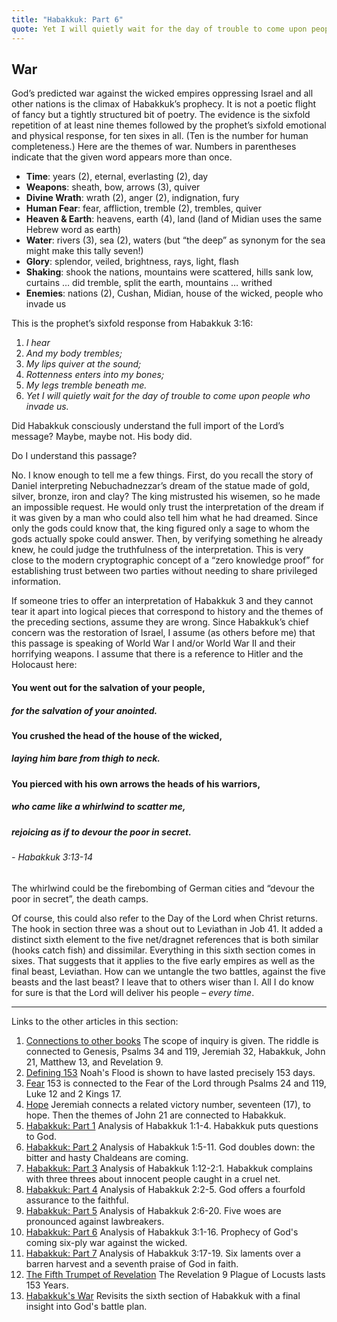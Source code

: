 ```yaml
---
title: "Habakkuk: Part 6"
quote: Yet I will quietly wait for the day of trouble to come upon people who invade us. <br/> - Habakkuk 3:16c
---
```

## War

God’s predicted war against the wicked empires oppressing Israel and all other nations is the climax of Habakkuk’s prophecy. It is not a poetic flight of fancy but a tightly structured bit of poetry. The evidence is the sixfold repetition of at least nine themes followed by the prophet’s sixfold emotional and physical response, for ten sixes in all. (Ten is the number for human completeness.) Here are the themes of war. Numbers in parentheses indicate that the given word appears more than once.

 - **Time**: years (2), eternal, everlasting (2), day
 - **Weapons**: sheath, bow, arrows (3), quiver
 - **Divine Wrath**: wrath (2), anger (2), indignation, fury
 - **Human Fear**: fear, affliction, tremble (2), trembles, quiver
 - **Heaven & Earth**: heavens, earth (4), land (land of Midian uses the same Hebrew word as earth)
 - **Water**: rivers (3), sea (2), waters (but “the deep” as synonym for the sea might make this tally seven!)
 - **Glory**: splendor, veiled, brightness, rays, light, flash
 - **Shaking**: shook the nations, mountains were scattered, hills sank low, curtains … did tremble, split the earth, mountains … writhed
 - **Enemies**: nations (2), Cushan, Midian, house of the wicked, people who invade us

This is the prophet’s sixfold response from Habakkuk 3:16: 

  1. *I hear*
  2. *And my body trembles;*
  3. *My lips quiver at the sound;*
  4. *Rottenness enters into my bones;*
  5. *My legs tremble beneath me.*
  6. *Yet I will quietly wait for the day of trouble to come upon people who invade us.*

Did Habakkuk consciously understand the full import of the Lord’s message? Maybe, maybe not. His body did.

Do I understand this passage?

No. I know enough to tell me a few things. First, do you recall the story of Daniel interpreting Nebuchadnezzar’s dream of the statue made of gold, silver, bronze, iron and clay? The king mistrusted his wisemen, so he made an impossible request. He would only trust the interpretation of the dream if it was given by a man who could also tell him what he had dreamed. Since only the gods could know that, the king figured only a sage to whom the gods actually spoke could answer. Then, by verifying something he already knew, he could judge the truthfulness of the interpretation. This is very close to the modern cryptographic concept of a “zero knowledge proof” for establishing trust between two parties without needing to share privileged information.

If someone tries to offer an interpretation of Habakkuk 3 and they cannot tear it apart into logical pieces that correspond to history and the themes of the preceding sections, assume they are wrong. Since Habakkuk’s chief concern was the restoration of Israel, I assume (as others before me) that this passage is speaking of World War I and/or World War II and their horrifying weapons. I assume that there is a reference to Hitler and the Holocaust here:

#### You went out for the salvation of your people,
##### for the salvation of your anointed.
#### You crushed the head of the house of the wicked,
##### laying him bare from thigh to neck.
#### You pierced with his own arrows the heads of his warriors,
##### who came like a whirlwind to scatter me,
##### rejoicing as if to devour the poor in secret. 
###### - Habakkuk 3:13-14

The whirlwind could be the firebombing of German cities and “devour the poor in secret”, the death camps. 

Of course, this could also refer to the Day of the Lord when Christ returns. The hook in section three was a shout out to Leviathan in Job 41. It added a distinct sixth element to the five net/dragnet references that is both similar (hooks catch fish) and dissimilar. Everything in this sixth section comes in sixes. That suggests that it applies to the five early empires as well as the final beast, Leviathan. How can we untangle the two battles, against the five beasts and the last beast? I leave that to others wiser than I. All I do know for sure is that the Lord will deliver his people – *every time*.

<hr>

Links to the other articles in this section:

  1. [Connections to other books](153-connections.html) The scope of inquiry is given. The riddle is connected to Genesis, Psalms 34 and 119, Jeremiah 32, Habakkuk, John 21,  Matthew 13, and Revelation 9. 
  2. [Defining 153](defining-153.html) Noah's Flood is shown to have lasted precisely 153 days.
  3. [Fear](153-and-fear.html) 153 is connected to the Fear of the Lord through Psalms 24 and 119, Luke 12 and 2 Kings 17.
  4. [Hope](153-and-hope.html) Jeremiah connects a related victory number, seventeen (17), to hope. Then the themes of John 21 are connected to Habakkuk.
  5. [Habakkuk: Part 1](habakkuk-part-1.html) Analysis of Habakkuk 1:1-4. Habakkuk puts questions to God.
  6. [Habakkuk: Part 2](habakkuk-part-2.html) Analysis of Habakkuk 1:5-11. God doubles down: the bitter and hasty Chaldeans are coming.
  7. [Habakkuk: Part 3](habakkuk-part-3.html) Analysis of Habakkuk 1:12-2:1. Habakkuk complains with three threes about innocent people caught in a cruel net.
  8. [Habakkuk: Part 4](habakkuk-part-4.html) Analysis of Habakkuk 2:2-5. God offers a fourfold assurance to the faithful.
  9. [Habakkuk: Part 5](habakkuk-part-5.html) Analysis of Habakkuk 2:6-20. Five woes are pronounced against lawbreakers.
  10. [Habakkuk: Part 6](habakkuk-part-6.html) Analysis of Habakkuk 3:1-16. Prophecy of God's coming six-ply war against the wicked.
  11. [Habakkuk: Part 7](habakkuk-part-7.html) Analysis of Habakkuk 3:17-19. Six laments over a barren harvest and a seventh praise of God in faith.
  12. [The Fifth Trumpet of Revelation](153-and-the-fifth-trumpet.html) The Revelation 9 Plague of Locusts lasts 153 Years.
  13. [Habakkuk's War](habakkuk-s-war.html) Revisits the sixth section of Habakkuk with a final insight into God's battle plan.
  